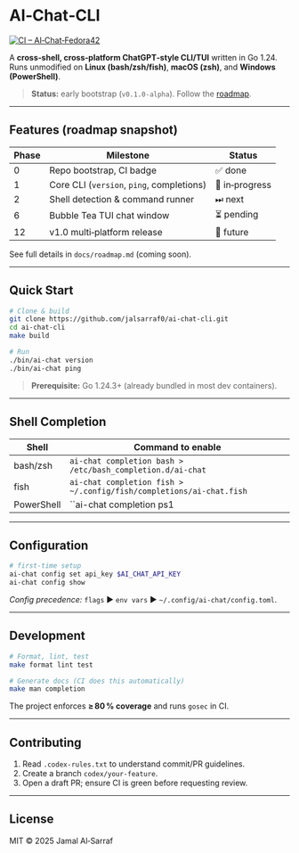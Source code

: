 # AI‑Chat‑CLI

[![CI – AI‑Chat‑Fedora42](https://github.com/jalsarraf0/ai-chat-cli/actions/workflows/ci.yml/badge.svg)](https://github.com/jalsarraf0/ai-chat-cli/actions/workflows/ci.yml)

A **cross‑shell, cross‑platform ChatGPT‑style CLI/TUI** written in Go 1.24.  
Runs unmodified on **Linux (bash/zsh/fish)**, **macOS (zsh)**, and **Windows (PowerShell)**.

> **Status:** early bootstrap (`v0.1.0‑alpha`).  Follow the [roadmap](#roadmap).

---

## Features (roadmap snapshot)

| Phase | Milestone                                  | Status |
|-------|--------------------------------------------|--------|
| 0     | Repo bootstrap, CI badge                   | ✅ done |
| 1     | Core CLI (`version`, `ping`, completions)  | 🔨 in‑progress |
| 2     | Shell detection & command runner           | ⏭ next |
| 6     | Bubble Tea TUI chat window                 | ⏳ pending |
| 12    | v1.0 multi‑platform release                | 🚀 future |

See full details in `docs/roadmap.md` (coming soon).

---

## Quick Start

```bash
# Clone & build
git clone https://github.com/jalsarraf0/ai-chat-cli.git
cd ai-chat-cli
make build

# Run
./bin/ai-chat version
./bin/ai-chat ping
```

> **Prerequisite:** Go 1.24.3+ (already bundled in most dev containers).

---

## Shell Completion

| Shell     | Command to enable |
|-----------|-------------------|
| bash/zsh  | `ai-chat completion bash > /etc/bash_completion.d/ai-chat` |
| fish      | `ai-chat completion fish > ~/.config/fish/completions/ai-chat.fish` |
| PowerShell| ``ai-chat completion ps1 | Out-File $PROFILE`` |

---

## Configuration

```bash
# first-time setup
ai-chat config set api_key $AI_CHAT_API_KEY
ai-chat config show
```

*Config precedence:* `flags` ▶ `env vars` ▶ `~/.config/ai-chat/config.toml`.

---

## Development

```bash
# Format, lint, test
make format lint test

# Generate docs (CI does this automatically)
make man completion
```

The project enforces **≥ 80 % coverage** and runs `gosec` in CI.

---

## Contributing

1. Read `.codex-rules.txt` to understand commit/PR guidelines.
2. Create a branch `codex/your-feature`.
3. Open a draft PR; ensure CI is green before requesting review.

---

## License

MIT © 2025 Jamal Al‑Sarraf
